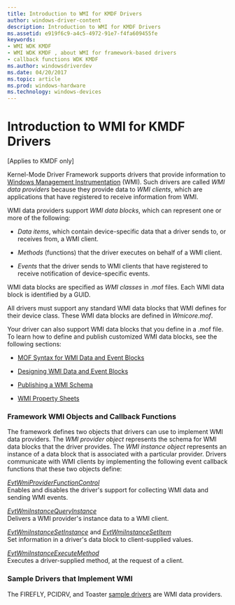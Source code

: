 ```yaml
---
title: Introduction to WMI for KMDF Drivers
author: windows-driver-content
description: Introduction to WMI for KMDF Drivers
ms.assetid: e919f6c9-a4c5-4972-91e7-f4fa609455fe
keywords:
- WMI WDK KMDF
- WMI WDK KMDF , about WMI for framework-based drivers
- callback functions WDK KMDF
ms.author: windowsdriverdev
ms.date: 04/20/2017
ms.topic: article
ms.prod: windows-hardware
ms.technology: windows-devices
---
```


# Introduction to WMI for KMDF Drivers


\[Applies to KMDF only\]

Kernel-Mode Driver Framework supports drivers that provide information to [Windows Management Instrumentation](https://msdn.microsoft.com/library/windows/hardware/ff548187) (WMI). Such drivers are called *WMI data providers* because they provide data to *WMI clients*, which are applications that have registered to receive information from WMI.

WMI data providers support *WMI data blocks*, which can represent one or more of the following:

-   *Data items*, which contain device-specific data that a driver sends to, or receives from, a WMI client.

-   *Methods* (functions) that the driver executes on behalf of a WMI client.

-   *Events* that the driver sends to WMI clients that have registered to receive notification of device-specific events.

WMI data blocks are specified as *WMI classes* in .mof files. Each WMI data block is identified by a GUID.

All drivers must support any standard WMI data blocks that WMI defines for their device class. These WMI data blocks are defined in *Wmicore.mof*.

Your driver can also support WMI data blocks that you define in a .mof file. To learn how to define and publish customized WMI data blocks, see the following sections:

-   [MOF Syntax for WMI Data and Event Blocks](https://msdn.microsoft.com/library/windows/hardware/ff556400)

-   [Designing WMI Data and Event Blocks](https://msdn.microsoft.com/library/windows/hardware/ff543036)

-   [Publishing a WMI Schema](https://msdn.microsoft.com/library/windows/hardware/ff559963)

-   [WMI Property Sheets](https://msdn.microsoft.com/library/windows/hardware/ff566368)

### Framework WMI Objects and Callback Functions

The framework defines two objects that drivers can use to implement WMI data providers. The *WMI provider object* represents the schema for WMI data blocks that the driver provides. The *WMI instance object* represents an instance of a data block that is associated with a particular provider. Drivers communicate with WMI clients by implementing the following event callback functions that these two objects define:

<a href="" id="evtwmiproviderfunctioncontrol"></a>[*EvtWmiProviderFunctionControl*](https://msdn.microsoft.com/library/windows/hardware/ff541855)  
Enables and disables the driver's support for collecting WMI data and sending WMI events.

<a href="" id="evtwmiinstancequeryinstance"></a>[*EvtWmiInstanceQueryInstance*](https://msdn.microsoft.com/library/windows/hardware/ff541843)  
Delivers a WMI provider's instance data to a WMI client.

<a href="" id="evtwmiinstancesetinstance-and-evtwmiinstancesetitem"></a>[*EvtWmiInstanceSetInstance*](https://msdn.microsoft.com/library/windows/hardware/ff541847) and [*EvtWmiInstanceSetItem*](https://msdn.microsoft.com/library/windows/hardware/ff541852)  
Set information in a driver's data block to client-supplied values.

<a href="" id="evtwmiinstanceexecutemethod"></a>[*EvtWmiInstanceExecuteMethod*](https://msdn.microsoft.com/library/windows/hardware/ff541836)  
Executes a driver-supplied method, at the request of a client.

### Sample Drivers that Implement WMI

The FIREFLY, PCIDRV, and Toaster [sample drivers](sample-kmdf-drivers.md) are WMI data providers.

 

 





